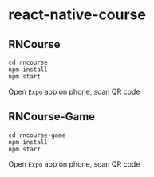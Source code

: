# react-native-course

## RNCourse
```
cd rncourse
npm install 
npm start
```

Open `Expo` app on phone, scan QR code

## RNCourse-Game
```
cd rncourse-game
npm install 
npm start
```

Open `Expo` app on phone, scan QR code
